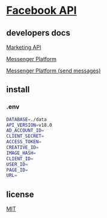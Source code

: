 # [Facebook API](https://developers.facebook.com/)

## developers docs

[Marketing API](https://developers.facebook.com/docs/marketing-apis/overview)

[Messenger Platform](https://developers.facebook.com/docs/messenger-platform/get-started/)

[Messenger Platform (send messages)](https://developers.facebook.com/docs/messenger-platform/send-messages/)

## install

### .env

```sh
DATABASE=./data
API_VERSION=v18.0
AD_ACCOUNT_ID=
CLIENT_SECRET=
ACCESS_TOKEN=
CREATIVE_ID=
IMAGE_HASH=
CLIENT_ID=
USER_ID=
PAGE_ID=
URL=
```

## license

[MIT](./LICENSE)
